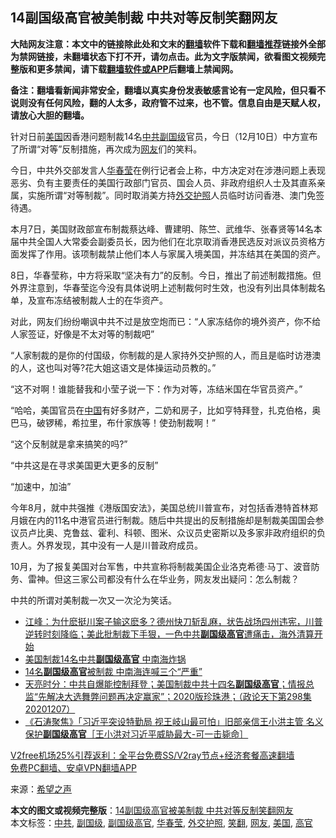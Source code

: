  <h2>14副国级高官被美制裁 中共对等反制笑翻网友</h2> <p class="notice"><b>大陆网友注意：本文中的链接除此处和文末的<a href="https://github.com/bannedbook/fanqiang" >翻墙</a>软件下载和<a href="https://github.com/killgcd/justmysocks/blob/master/README.md">翻墙推荐</a>链接外全部为禁网链接，未翻墙状态下打不开，请勿点击。此为文字版禁闻，欲看图文视频完整版和更多禁闻，请下载<a href="https://github.com/bannedbook/fanqiang">翻墙软件或APP</a>后翻墙上禁闻网。</p><p>备注：翻墙看新闻非常安全，翻墙以真实身份发表敏感言论有一定风险，但只看不说则没有任何风险，翻的人太多，政府管不过来，也不管。信息自由是天赋人权，请放心大胆的翻墙。</b></p>  <div class="entry"> <p id="conimg">针对日前<a href="https://www.bannedbook.org/bnews/tag/%e7%be%8e%e5%9b%bd/" class="st_tag internal_tag" rel="tag" title="标签 美国 下的日志">美国</a>因香港问题制裁14名<a href="https://www.bannedbook.org/bnews/tag/%e4%b8%ad%e5%85%b1/" class="st_tag internal_tag" rel="tag" title="标签 中共 下的日志">中共</a><a href="https://www.bannedbook.org/bnews/tag/%E5%89%AF%E5%9B%BD%E7%BA%A7/" class="st_tag internal_tag" rel="tag" title="标签 副国级 下的日志">副国级</a>官员，今日（12月10日）中方宣布了所谓“对等”反制措施，再次成为<a href="https://www.bannedbook.org/bnews/tag/%e7%bd%91%e5%8f%8b/" class="st_tag internal_tag" rel="tag" title="标签 网友 下的日志">网友</a>们的笑料。</p> <p>今日，中共外交部发言人<a href="https://www.bannedbook.org/bnews/tag/%E5%8D%8E%E6%98%A5%E8%8E%B9/" class="st_tag internal_tag" rel="tag" title="标签 华春莹 下的日志">华春莹</a>在例行记者会上称，中方决定对在涉港问题上表现恶劣、负有主要责任的美国行政部门官员、国会人员、非政府组织人士及其直系亲属，实施所谓“对等制裁”。同时取消美方持<a href="https://www.bannedbook.org/bnews/tag/%E5%A4%96%E4%BA%A4%E6%8A%A4%E7%85%A7/" class="st_tag internal_tag" rel="tag" title="标签 外交护照 下的日志">外交护照</a>人员临时访问香港、澳门免签待遇。</p> <p>本月7日，美国财政部宣布制裁蔡达峰、曹建明、陈竺、武维华、张春贤等14名本届中共全国人大常委会副委员长，因为他们在北京取消香港民选反对派议员资格方面发挥了作用。该项制裁禁止他们本人与家属入境美国，并冻结其在美国的资产。</p> <p>8日，华春莹称，中方将采取“坚决有力”的反制。今日，推出了前述制裁措施。但外界注意到，华春莹迄今没有具体说明上述制裁何时生效，也没有列出具体制裁名单，及宣布冻结被制裁人士的在华资产。</p> <p>对此，网友们纷纷嘲讽中共不过是放空炮而已：“人家冻结你的境外资产，你不给人家签证，好像是不太对等的制裁吧”</p>  <p>“人家制裁的是你的付国级，你制裁的是人家持外交护照的人，而且是临时访港澳的人，这也叫对等?花大姐这语文是体操运动员教的。”</p> <p>“这不对啊！谁能替我和小莹子说一下：作为对等，冻结米国在华官员资产。”</p> <p>“哈哈，美国官员在<span class='wp_keywordlink_affiliate'><a href="https://www.bannedbook.org/" title="中国" target="_blank">中国</a></span>有好多财产，二奶和房子，比如亨特拜登，扎克伯格，奥巴马，破锣稀，希拉里，布什家族等！使劲制裁啊！”</p> <p>“这个反制就是拿来搞笑的吗?”</p> <p>“中共这是在寻求美国更大更多的反制”</p>  <p>“加速中，加油”</p> <p>今年8月，就中共强推《港版国安法》，美国总统川普宣布，对包括香港特首林郑月娥在内的11名中港官员进行制裁。随后中共提出的反制措施却是制裁美国国会参议员卢比奥、克鲁兹、霍利、科顿、图米、众议员史密斯以及多家非政府组织的负责人。外界发现，其中没有一人是川普政府成员。</p> <p>10月，为了报复美国对台军售，中共宣称将制裁美国企业洛克希德·马丁、波音防务、雷神。但这三家公司都没有什么在华业务，网友发出疑问：怎么制裁？</p> <p>中共的所谓对美制裁一次又一次沦为笑话。</p> <ul class='op-related-articles' title='相关阅读'> <li><a href='https://www.bannedbook.org/bnews/cbnews/20201210/1444903.html' target='_blank'>江峰：为什麽挺川案子输这麽多？德州快刀斩乱麻，状告战场四州违宪，川普逆转时刻降临；美此批制裁下手狠，一色中共<b>副国级高官</b>遭痛击，海外清算开始</a></li> <li><a href='https://www.bannedbook.org/bnews/comments/20201209/1444711.html' target='_blank'>美国制裁14名中共<b>副国级高官</b> 中南海炸锅</a></li> <li><a href='https://www.bannedbook.org/bnews/cbnews/20201209/1444603.html' target='_blank'>14名<b>副国级高官</b>被制裁 中南海连喊三个“严重”</a></li> <li><a href='https://www.bannedbook.org/bnews/cbnews/20201208/1443886.html' target='_blank'>天亮时分：中共自爆能控制拜登；美国制裁中共十四名<b>副国级高官</b>；情报总监“先解决大选舞弊问题再决定赢家”；2020版珍珠港；（政论天下第298集 20201207）</a></li> <li><a href='https://www.bannedbook.org/bnews/bannedvideo/20191107/1219104.html' target='_blank'>《石涛聚焦》「习近平突设特勤局 视王岐山最可怕」旧部亲信王小洪主管 名义保护<b>副国级高官</b>［王小洪对习近平威胁最大-可一击毙命］ </a></li> </ul> <p class="texttj"> <a href="https://github.com/bannedbook/fanqiang/wiki/V2ray%E6%9C%BA%E5%9C%BA" target="_blank">V2free机场25%引荐返利：全平台免费SS/V2ray节点+经济套餐高速翻墙</a><br/> <a href="https://github.com/bannedbook/fanqiang/wiki/%E7%A6%81%E9%97%BB%E7%BD%91%E5%AE%89%E5%8D%93%E7%BF%BB%E5%A2%99%E6%96%B0%E9%97%BBAPP" target="_blank">免费PC翻墙、安卓VPN翻墙APP</a></p><p> 来源：<span class='wp_keywordlink_affiliate'><a href="https://www.soundofhope.org" title="希望之声" target="_blank">希望之声</a></span> </p> <a name='sharetosocial'></a>       <div><b>本文的图文或视频完整版</b>：<a href='https://www.bannedbook.org/bnews/cbnews/20201212/1446145.html'>14副国级高官被美制裁 中共对等反制笑翻网友</a></div>  </div><!--END ENTRY--> <div class="postfooter"> <div>本文标签：<a href="https://www.bannedbook.org/bnews/tag/%e4%b8%ad%e5%85%b1/" rel="tag">中共</a>, <a href="https://www.bannedbook.org/bnews/tag/%E5%89%AF%E5%9B%BD%E7%BA%A7/" rel="tag">副国级</a>, <a href="https://www.bannedbook.org/bnews/tag/%E5%89%AF%E5%9B%BD%E7%BA%A7%E9%AB%98%E5%AE%98/" rel="tag">副国级高官</a>, <a href="https://www.bannedbook.org/bnews/tag/%E5%8D%8E%E6%98%A5%E8%8E%B9/" rel="tag">华春莹</a>, <a href="https://www.bannedbook.org/bnews/tag/%E5%A4%96%E4%BA%A4%E6%8A%A4%E7%85%A7/" rel="tag">外交护照</a>, <a href="https://www.bannedbook.org/bnews/tag/%e7%ac%91%e7%bf%bb/" rel="tag">笑翻</a>, <a href="https://www.bannedbook.org/bnews/tag/%e7%bd%91%e5%8f%8b/" rel="tag">网友</a>, <a href="https://www.bannedbook.org/bnews/tag/%e7%be%8e%e5%9b%bd/" rel="tag">美国</a>, <a href="https://www.bannedbook.org/bnews/tag/%E9%AB%98%E5%AE%98/" rel="tag">高官</a></div>  </div><!--END POSTFOOTER--> 